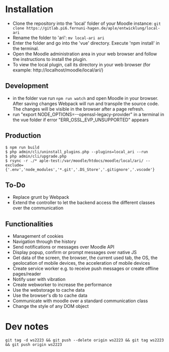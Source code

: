 

# Installation
* Clone the repository into the 'local' folder of your Moodle instance: `git clone https://gitlab.pi6.fernuni-hagen.de/aple/entwicklung/local-ari`
* Rename the folder to 'ari': `mv local-ari ari`
* Enter the folder and go into the 'vue' directory. Execute 'npm install' in the terminal.
* Open the Moodle administration area in your web browser and follow the instructions to install the plugin.
* To view the local plugin, call its directory in your web browser  (for example: http://localhost/moodle/local/ari/)

## Development
* in the folder vue run `npm run watch` and open Moodle in your browser. After saving changes Webpack will run and transpile the source code. The changes will be visible in the browser after a page refresh.
* run "export NODE_OPTIONS=--openssl-legacy-provider" in a terminal in the vue folder if error "ERR_OSSL_EVP_UNSUPPORTED" appears
## Production
```
$ npm run build
$ php admin/cli/uninstall_plugins.php --plugins=local_ari --run
$ php admin/cli/upgrade.php
$ rsync -r ./* aple-test:/var/moodle/htdocs/moodle/local/ari/ --exclude={'.env','node_modules','*.git','.DS_Store','.gitignore','.vscode'}
```


## To-Do
* Replace grunt by Webpack
* Extend the controller to let the backend access the different classes over the communication

## Functionalities
* Management of cookies
* Navigation through the history
* Send notifications or messages over Moodle API
* Display popup, confirm or prompt messages over native JS
* Get data of the screen, the browser, the current used tab, the OS, the geolocation of mobile devices, the acceleration of mobile devices
* Create service worker e.g. to receive push messages or create offline pages/reader
* Notify user with vibration
* Create webworker to increase the performance
* Use the webstorage to cache data
* Use the browser's db to cache data
* Communicate with moodle over a standard communication class
* Change the style of any DOM object

# Dev notes
`git tag -d ws2223 && git push --delete origin ws2223 && git tag ws2223 && git push origin ws2223`

